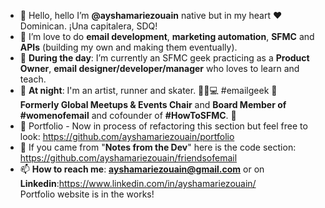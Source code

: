 - 👋 Hello, hello I’m <b>@ayshamariezouain</b> native but in my heart ❤️ Dominican. ¡Una capitalera, SDQ! 
- 👀 I’m love to do <b>email development</b>, <b>marketing automation</b>, <b>SFMC</b> and <b>APIs</b> (building my own and making them eventually). 
- 🌱 <b>During the day</b>: I’m currently an SFMC geek practicing as a <b>Product Owner</b>, <b>email designer/developer/manager</b> who loves to learn and teach. 
- 🌙 <b>At night</b>: I'm an artist, runner and skater. 👟🐶💻 #emailgeek 💌 <br> <b>Formerly Global Meetups & Events Chair</b> and <b>Board Member of #womenofemail</b> and cofounder of <b>#HowToSFMC</b>. 🐐
- 💞️ Portfolio - Now in process of refactoring this section but feel free to look: https://github.com/ayshamariezouain/portfolio
- 💪 If you came from "<b>Notes from the Dev</b>" here is the code section: https://github.com/ayshamariezouain/friendsofemail
- 📫 <b>How to reach me</b>: <b>ayshamariezouain@gmail.com</b> or on <b>Linkedin</b>:https://www.linkedin.com/in/ayshamariezouain/
<br>Portfolio website is in the works!

<!---
ayshamariezouain/ayshamariezouain is a ✨ special ✨ repository because its `README.md` (this file) appears on your GitHub profile.
You can click the Preview link to take a look at your changes.
--->
